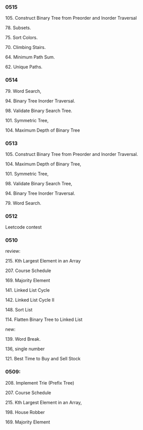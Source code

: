 
### 0515

105. Construct Binary Tree from Preorder and Inorder Traversal

78. Subsets.

75. Sort Colors.

70. Climbing Stairs.

64. Minimum Path Sum. 

62. Unique Paths.

### 0514

79. Word Search,

94. Binary Tree Inorder Traversal.

98. Validate Binary Search Tree. 

101. Symmetric Tree,

104. Maximum Depth of Binary Tree

### 0513

105. Construct Binary Tree from Preorder and Inorder Traversal. 

104. Maximum Depth of Binary Tree,

101. Symmetric Tree, 

98. Validate Binary Search Tree, 

94. Binary Tree Inorder Traversal.

79. Word Search. 


### 0512

Leetcode contest 


### 0510


review:

215. Kth Largest Element in an Array

207. Course Schedule

169. Majority Element

141. Linked List Cycle

142. Linked List Cycle II

148. Sort List

114. Flatten Binary Tree to Linked List


new:

139. Word Break.

136, single number

121. Best Time to Buy and Sell Stock


### 0509:

208. Implement Trie (Prefix Tree)

207. Course Schedule

215. Kth Largest Element in an Array,

198. House Robber

169. Majority Element



